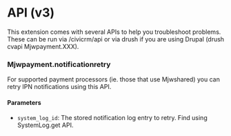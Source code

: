 # API (v3)

This extension comes with several APIs to help you troubleshoot problems. These can be run via /civicrm/api or via drush if you are using Drupal (drush cvapi Mjwpayment.XXX).

### Mjwpayment.notificationretry

For supported payment processors (ie. those that use Mjwshared) you can retry IPN notifications using this API.

#### Parameters
* `system_log_id`: The stored notification log entry to retry. Find using SystemLog.get API.
